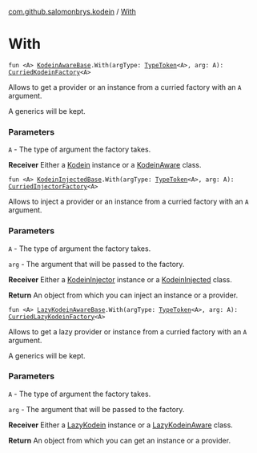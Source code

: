 [com.github.salomonbrys.kodein](index.md) / [With](.)

# With

`fun <A> `[`KodeinAwareBase`](-kodein-aware-base/index.md)`.With(argType: `[`TypeToken`](-type-token/index.md)`<A>, arg: A): `[`CurriedKodeinFactory`](-curried-kodein-factory/index.md)`<A>`

Allows to get a provider or an instance from a curried factory with an `A` argument.

A generics will be kept.

### Parameters

`A` - The type of argument the factory takes.

**Receiver**
Either a [Kodein](-kodein/index.md) instance or a [KodeinAware](-kodein-aware.md) class.

`fun <A> `[`KodeinInjectedBase`](-kodein-injected-base/index.md)`.With(argType: `[`TypeToken`](-type-token/index.md)`<A>, arg: A): `[`CurriedInjectorFactory`](-curried-injector-factory/index.md)`<A>`

Allows to inject a provider or an instance from a curried factory with an `A` argument.

### Parameters

`A` - The type of argument the factory takes.

`arg` - The argument that will be passed to the factory.

**Receiver**
Either a [KodeinInjector](-kodein-injector/index.md) instance or a [KodeinInjected](-kodein-injected.md) class.

**Return**
An object from which you can inject an instance or a provider.

`fun <A> `[`LazyKodeinAwareBase`](-lazy-kodein-aware-base/index.md)`.With(argType: `[`TypeToken`](-type-token/index.md)`<A>, arg: A): `[`CurriedLazyKodeinFactory`](-curried-lazy-kodein-factory/index.md)`<A>`

Allows to get a lazy provider or instance from a curried factory with an `A` argument.

A generics will be kept.

### Parameters

`A` - The type of argument the factory takes.

`arg` - The argument that will be passed to the factory.

**Receiver**
Either a [LazyKodein](-lazy-kodein/index.md) instance or a [LazyKodeinAware](-lazy-kodein-aware.md) class.

**Return**
An object from which you can get an instance or a provider.

